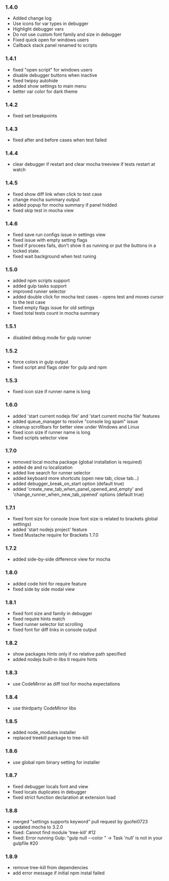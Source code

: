 ### 1.4.0

- Added change log
- Use icons for var types in debugger
- Highlight debugger vars
- Do not use custom font family and size in debugger
- Fixed quick open for windows users
- Callback stack panel renamed to scripts

### 1.4.1

- fixed "open script" for windows users
- disable debugger buttons when inactive
- fixed twipsy autohide
- added show settings to main menu
- better var color for dark theme

### 1.4.2

- fixed set breakpoints

### 1.4.3

- fixed after and before cases when test failed

### 1.4.4

- clear debugger if restart and clear mocha treeview if tests restart at watch

### 1.4.5

- fixed show diff link when click to test case
- change mocha summary output
- added popup for mocha summary if panel hidded
- fixed skip test in mocha view

### 1.4.6

- fixed save run configs issue in settings view
- fixed issue with empty setting flags
- fixed if procees fails, don't show it as running or put the buttons in a locked state.
- fixed wait background when test runing


### 1.5.0

- added npm scripts support
- added gulp tasks support
- improved runner selector
- added double click for mocha test cases - opens test and moves cursor to the test case
- fixed empty flags issue for old settings
- fixed total tests count in mocha summary

### 1.5.1

- disabled debug mode for gulp runner

### 1.5.2

- force colors in gulp output
- fixed script and flags order for gulp and npm

### 1.5.3

- fixed icon size if runner name is long

### 1.6.0

- added 'start current nodejs file' and 'start current mocha file' features
- added queue_manager to resolve "console log spam" issue
- cleanup scrollbars for better view under Windows and Linux
- fixed icon size if runner name is long
- fixed scripts selector view

### 1.7.0

- removed local mocha package (global installation is required)
- added de and ru localization
- added live search for runner selector
- added keyboard more shortcuts (open new tab, close tab...)
- added debugger_break_on_start option (default true)
- added 'create_new_tab_when_panel_opened_and_empty' and 'change_runner_when_new_tab_opened' options (default true)

### 1.7.1

- fixed font size for console (now font size is related to brackets global settings)
- added 'start nodejs project' feature
- fixed Mustache require for Brackets 1.7.0

### 1.7.2

- added side-by-side difference view for mocha


### 1.8.0

- added code hint for require feature
- fixed side by side modal view

### 1.8.1

- fixed font size and family in debugger
- fixed require hints match
- fixed runner selector list scrolling
- fixed font for diff links in console output

### 1.8.2

- show packages hints only if no relative path specified
- added nodejs built-in libs ti require hints

### 1.8.3

- use CodeMirror as diff tool for mocha expectations

### 1.8.4

- use thirdparty CodeMirror libs

### 1.8.5

- added node_modules installer
- replaced treekill package to tree-kill

### 1.8.6

- use global npm binary setting for installer

### 1.8.7

- fixed debugger locals font and view
- fixed locals duplicates in debugger
- fixed strict function declaration at extension load

### 1.8.8

- merged "settings supports keyword" pull request by guofei0723
- updated mocha to 3.2.0
- fixed: Cannot find module 'tree-kill' #12
- fixed: Error running Gulp: "gulp null --color " -> Task 'null' is not in your gulpfile #20

### 1.8.9

- remove tree-kill from dependencies
- add error message if initial npm instal failed